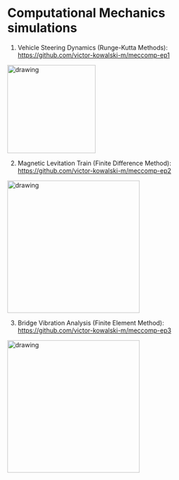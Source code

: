 # Computational Mechanics simulations

1. Vehicle Steering Dynamics (Runge-Kutta Methods): https://github.com/victor-kowalski-m/meccomp-ep1

<img src="https://user-images.githubusercontent.com/70666266/146541406-49025cc4-fd1b-49d6-bf8e-37e634e968c0.jpg" alt="drawing" width="200"/>

2. Magnetic Levitation Train (Finite Difference Method): https://github.com/victor-kowalski-m/meccomp-ep2
<img src="https://user-images.githubusercontent.com/70666266/146541415-5599a78d-ecd6-4c2e-9f66-c424a74c1ac8.jpg" alt="drawing" width="300"/>

3. Bridge Vibration Analysis (Finite Element Method): https://github.com/victor-kowalski-m/meccomp-ep3

<img src="https://user-images.githubusercontent.com/70666266/146541427-62eeb771-ef16-4658-805c-776cdf3a301f.jpg" alt="drawing" width="300"/>

